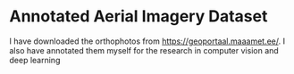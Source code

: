 # Annotated Aerial Imagery Dataset

I have downloaded the orthophotos from https://geoportaal.maaamet.ee/. I also have annotated them myself for the research 
in computer vision and deep learning
